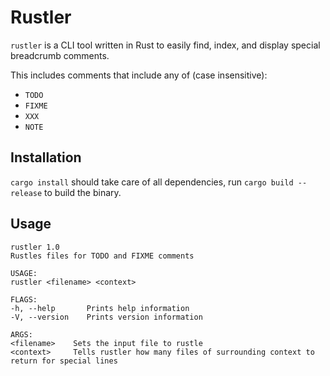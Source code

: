 # Rustler

`rustler` is a CLI tool written in Rust to easily find, index, and display special breadcrumb comments. 

This includes comments that include any of (case insensitive):

- `TODO`
- `FIXME`
- `XXX`
- `NOTE`

## Installation

`cargo install` should take care of all dependencies, run `cargo build --release` to build the binary.



## Usage

```
rustler 1.0
Rustles files for TODO and FIXME comments

USAGE:
rustler <filename> <context>

FLAGS:
-h, --help       Prints help information
-V, --version    Prints version information

ARGS:
<filename>    Sets the input file to rustle
<context>     Tells rustler how many files of surrounding context to return for special lines
```

